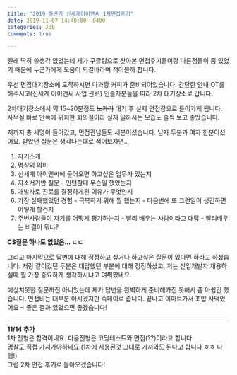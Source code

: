 ```yaml
---
title: "2019 하반기 신세계아이앤씨 1차면접후기"
date: 2019-11-07 14:40:00 -0400
categories: Job
comments: true

---
```


원래 딱히 쓸생각 없었는데 제가 구글링으로 찾아본 면접후기들이랑 다른점들이 좀 있었기 때문에 누군가에게 도움이 되길바라며 적어볼까 합니다.  

우선 면접대기장소에 도착하시면 다과랑 커피가 준비되어있습니다. 간단한 안내 OT를 해주시고(신세계 아이앤씨 사업 관련) 인솔자분들을 따라 2차 대기장소로 갑니다.   

2차대기장소에서 약 15~20분정도 ~~노가리~~ 대기 후 실제 면접장으로 들어가게 됩니다. 사무실 바로 안쪽에 위치한 회의실이라 실제 일하시는 모습도 슬쩍 보고 좋았습니다.  

저까지 총 세명이 들어갔고, 면접관님들도 세분이셨습니다. 남자 두분과 여자 한분이셨어요. 받았던 질문은 생각나는대로 적어보자면..  
1. 자기소개
2. 명찰의 의미
3. 신세계 아이앤씨에 들어오면 하고싶은 업무가 있는지 
4. 자소서기반 질문 - 인턴할때 무슨일 했었는지 
5. 개발자로 진로를 결정하게된 이유가 무엇인지
6. 가장 실패했었던 경험 - 극복하기 위해 뭘 했는지 - 다음번에 또 그런일이 생긴하면 어떻게 할건지
7. 주변사람들이 자기를 어떻게 평가하는지 - 빨리 배우는 사람이라고 대답 - 빨리배우는 비결이 뭐냐?

**CS질문 하나도 없었음... ㄷㄷ**   

그리고 마지막으로 답변에 대해 정정하고 싶거나 하고싶은 질문이 있다면 하라고 하셨습니다. 저랑 같이갔던 두분은 대답했던 부분에 대해 정정하셨고, 저는 신입개발자 채용하실때 뭘 가장 중요하게 생각하시냐고 여쭤봤네요.   

예상치못한 질문까진 아니었는데 제가 답변을 완벽하게 준비해가진 못해서 좀 아쉽긴 했습니다. 면접비는 대부분 아시겠지만 슥페이로 줍니다. 끝나고 이마트가서 초밥 사먹었어요ㅋ 좋은 결과 있었으면 좋겠습니다!

---
**11/14 추가**  
1차 전형은 합격이네요. 다음전형은 코딩테스트와 면접(??)이라고 합니다.  
명찰도 직접 가져가야하네요.(1차에 사용된것 그대로 가져와도 된다고 합니다 ㅎㅎ 다행!)  
그럼 2차 면접 후기로 돌아오겠습니다!
